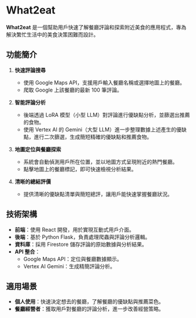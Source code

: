 # What2eat

**What2eat** 是一個幫助用戶快速了解餐廳評論和探索附近美食的應用程式，專為解決繁忙生活中的美食決策困難而設計。

## 功能簡介

1. **快速評論搜尋**
   - 使用 Google Maps API，支援用戶輸入餐廳名稱或選擇地圖上的餐廳。
   - 爬取 Google 上該餐廳的最新 100 筆評論。

2. **智能評論分析**
   - 後端透過 LoRA 模型（小型 LLM）對評論進行優缺點分析，並篩選出推薦的食物。
   - 使用 Vertex AI 的 Gemini（大型 LLM）進一步整理數據上述產生的優缺點，進行二次篩選，生成簡短精確的優缺點和推薦食物。

3. **地圖定位與餐廳探索**
   - 系統會自動偵測用戶所在位置，並以地圖方式呈現附近的熱門餐廳。
   - 點擊地圖上的餐廳標記，即可快速檢視分析結果。

4. **清晰的總結評價**
   - 提供清晰的優缺點清單與簡短總評，讓用戶能快速掌握餐廳狀況。

## 技術架構

- **前端**：使用 React 開發，用於實現互動式用戶介面。
- **後端**：基於 Python Flask，負責處理爬蟲與評論分析邏輯。
- **資料庫**：採用 Firestore 儲存評論的原始數據與分析結果。
- **API 整合**：
  - Google Maps API：定位與餐廳數據顯示。
  - Vertex AI Gemini：生成精簡評論分析。

## 適用場景

- **個人使用**：快速決定想去的餐廳，了解餐廳的優缺點與推薦菜色。
- **餐廳經營者**：獲取用戶對餐廳的評論分析，進一步改善經營策略。
